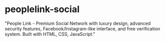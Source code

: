 # peoplelink-social
"People Link - Premium Social Network with luxury design, advanced security features,  Facebook/Instagram-like interface, and free verification system. Built with HTML, CSS, JavaScript."
